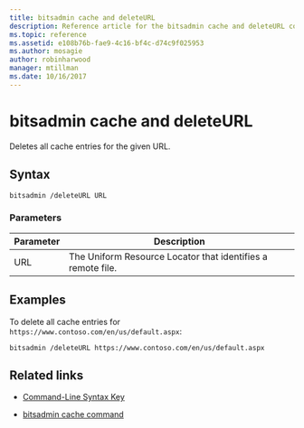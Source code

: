 ```yaml
---
title: bitsadmin cache and deleteURL
description: Reference article for the bitsadmin cache and deleteURL command, which deletes all cache entries for the given URL.
ms.topic: reference
ms.assetid: e108b76b-fae9-4c16-bf4c-d74c9f025953
ms.author: mosagie
author: robinharwood
manager: mtillman
ms.date: 10/16/2017
---
```


# bitsadmin cache and deleteURL

Deletes all cache entries for the given URL.

## Syntax

```
bitsadmin /deleteURL URL
```

### Parameters

| Parameter | Description |
| -------------- | -------------- |
| URL | The Uniform Resource Locator that identifies a remote file. |

## Examples

To delete all cache entries for `https://www.contoso.com/en/us/default.aspx`:

```
bitsadmin /deleteURL https://www.contoso.com/en/us/default.aspx
```

## Related links

- [Command-Line Syntax Key](command-line-syntax-key.md)

- [bitsadmin cache command](bitsadmin-cache.md)
